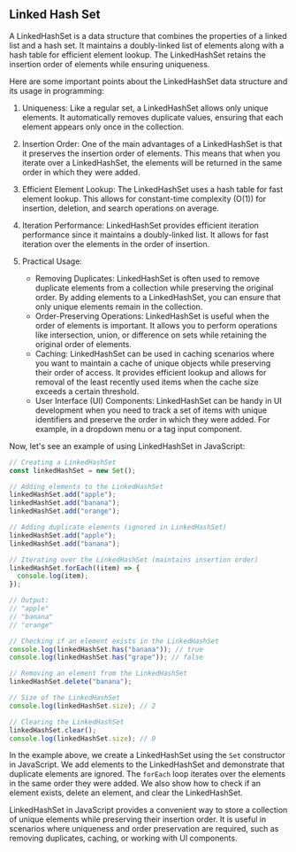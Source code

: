 ## Linked Hash Set

A LinkedHashSet is a data structure that combines the properties of a linked list and a hash set. It maintains a doubly-linked list of elements along with a hash table for efficient element lookup. The LinkedHashSet retains the insertion order of elements while ensuring uniqueness.

Here are some important points about the LinkedHashSet data structure and its usage in programming:

1. Uniqueness: Like a regular set, a LinkedHashSet allows only unique elements. It automatically removes duplicate values, ensuring that each element appears only once in the collection.

2. Insertion Order: One of the main advantages of a LinkedHashSet is that it preserves the insertion order of elements. This means that when you iterate over a LinkedHashSet, the elements will be returned in the same order in which they were added.

3. Efficient Element Lookup: The LinkedHashSet uses a hash table for fast element lookup. This allows for constant-time complexity (O(1)) for insertion, deletion, and search operations on average.

4. Iteration Performance: LinkedHashSet provides efficient iteration performance since it maintains a doubly-linked list. It allows for fast iteration over the elements in the order of insertion.

5. Practical Usage:
   - Removing Duplicates: LinkedHashSet is often used to remove duplicate elements from a collection while preserving the original order. By adding elements to a LinkedHashSet, you can ensure that only unique elements remain in the collection.
   - Order-Preserving Operations: LinkedHashSet is useful when the order of elements is important. It allows you to perform operations like intersection, union, or difference on sets while retaining the original order of elements.
   - Caching: LinkedHashSet can be used in caching scenarios where you want to maintain a cache of unique objects while preserving their order of access. It provides efficient lookup and allows for removal of the least recently used items when the cache size exceeds a certain threshold.
   - User Interface (UI) Components: LinkedHashSet can be handy in UI development when you need to track a set of items with unique identifiers and preserve the order in which they were added. For example, in a dropdown menu or a tag input component.

Now, let's see an example of using LinkedHashSet in JavaScript:

```javascript
// Creating a LinkedHashSet
const linkedHashSet = new Set();

// Adding elements to the LinkedHashSet
linkedHashSet.add("apple");
linkedHashSet.add("banana");
linkedHashSet.add("orange");

// Adding duplicate elements (ignored in LinkedHashSet)
linkedHashSet.add("apple");
linkedHashSet.add("banana");

// Iterating over the LinkedHashSet (maintains insertion order)
linkedHashSet.forEach((item) => {
  console.log(item);
});

// Output:
// "apple"
// "banana"
// "orange"

// Checking if an element exists in the LinkedHashSet
console.log(linkedHashSet.has("banana")); // true
console.log(linkedHashSet.has("grape")); // false

// Removing an element from the LinkedHashSet
linkedHashSet.delete("banana");

// Size of the LinkedHashSet
console.log(linkedHashSet.size); // 2

// Clearing the LinkedHashSet
linkedHashSet.clear();
console.log(linkedHashSet.size); // 0
```

In the example above, we create a LinkedHashSet using the `Set` constructor in JavaScript. We add elements to the LinkedHashSet and demonstrate that duplicate elements are ignored. The `forEach` loop iterates over the elements in the same order they were added. We also show how to check if an element exists, delete an element, and clear the LinkedHashSet.

LinkedHashSet in JavaScript provides a convenient way to store a collection of unique elements while preserving their insertion order. It is useful in scenarios where uniqueness and order preservation are required, such as removing duplicates, caching, or working with UI components.
